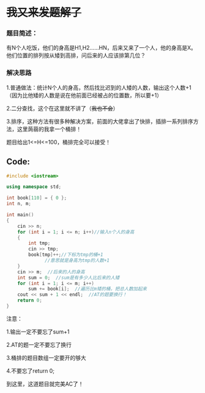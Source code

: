 # ~~我又来发题解了~~
### 题目简述：

有N个人吃饭，他们的身高是H1,H2……HN，后来又来了一个人，他的身高是X。他们位置的排列按从矮到高排，问后来的人应该排第几位？

### 解决思路

1.普通做法：统计N个人的身高，然后找比迟到的人矮的人数，输出这个人数+1（因为比他矮的人数是说在他前面已经被占的位置数，所以要+1）

2.二分查找，这个在这里就不讲了（~~我也不会~~）

3.排序，这种方法有很多种解决方案，前面的大佬拿出了快排，插排一系列排序方法，这里蒟蒻的我拿一个桶排！

题目给出1<=H<=100，桶排完全可以接受！

## Code:
```cpp
#include <iostream>

using namespace std;

int book[110] = { 0 };
int n, m;

int main()
{
	cin >> n;
	for (int i = 1; i <= n; i++)//输入n个人的身高
	{
		int tmp;
		cin >> tmp;
		book[tmp]++;//下标为tmp的桶+1
              //意思就是身高为tmp的人数+1
	}
	cin >> m;  //后来的人的身高
	int sum = 0;  //sum是有多少人比后来的人矮
	for (int i = 1; i <= m; i++)
		sum += book[i];  //遍历比m矮的桶，把总人数加起来
	cout << sum + 1 << endl;  //AT的题要换行！
	return 0;
}
```
注意：

1.输出一定不要忘了sum+1

2.AT的题一定不要忘了换行

3.桶排的题目数组一定要开的够大

4.不要忘了return 0;

到这里，这道题目就完美AC了！